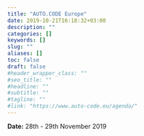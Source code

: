 ```yaml
---
title: "AUTO.CODE Europe"
date: 2019-10-21T16:18:32+03:00
description: ""
categories: []
keywords: []
slug: ""
aliases: []
toc: false
draft: false
#header_wrapper_class: ""
#seo_title: ""
#headline: ""
#subtitle: ""
#tagline: ""
#link: "https://www.auto-code.eu/agenda/"
---
```


**Date:** 28th - 29th November 2019
